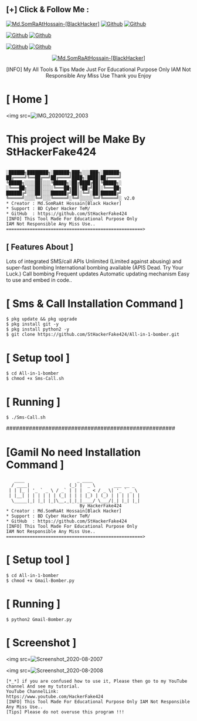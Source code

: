 ## [+] Click & Follow Me :
<a href="https://www.google.com.bd/maps/place/Bangladesh"><img title="Md.SomRaAtHossain-[BlackHacker]" src="https://img.shields.io/badge/MADE%20IN-BANGLADESH-green?colorA=%23ff0000&colorB=%23017e40&style=for-the-badge&logo=map"></a>
[![Github](https://img.shields.io/badge/Github-StHackerFake424-green?style=for-the-badge&logo=github)](https://github.com/StHackerFake424)</a>
[![Github](https://img.shields.io/badge/Chat-WhatsAppGroup-blue?style=for-the-badge&logo=whatsapp)](https://chat.whatsapp.com/FNzdC5zAZ5g6FWV6JlneLd)</a>
</p>

[![Github](https://img.shields.io/badge/Facebook-Md.SomraatHossain-blue?style=flat-square&logo=facebook)](https://fb.com/md.somraat.hossain.2)</a>
[![Github](https://img.shields.io/badge/YOUTUBE-HackerFake424-red?style=flat-square&logo=youtube)](https://www.youtube.com/HackerFake424)</a>
</p>

[![Github](https://img.shields.io/badge/Twitter-Md.SomraatHossain-red?style=for-the-badge&logo=twitter)](https://www.twitter.com/hackerfake424)</a>
[![Github](https://img.shields.io/badge/Instagram-Md.Somraat.Hossain-red?style=for-the-badge&logo=instagram)](https://www.instagram.com/md.somraat.hossain.2)</a>
</p>

<p align="center">
<a href="https://user-images.githubusercontent.com/66360838/86471289-ef71a780-bd5e-11ea-837f-c372257050d9.jpg"><img title="Md.SomRaAtHossain-[BlackHacker]" src="https://img.shields.io/badge/Md.SomRaAt%20Hossain-[BlackHacker]-green?colorA=6f1111&colorB=0f1111&style=for-the-badge&logo=hacker"></a>
<p align="center">
      [INFO] My All Tools & Tips Made Just For Educational Purpose Only IAM Not Responsible Any Miss Use Thank you Enjoy
</p>

# [ Home ]
<img src=![IMG_20200122_2003](https://user-images.githubusercontent.com/66360838/83625444-71fe2000-a583-11ea-9560-993e4b14cc41.jpg)

# This project will be Make By StHackerFake424

```

░██████╗████████╗░██████╗███╗░░░███╗░██████╗
██╔════╝╚══██╔══╝██╔════╝████╗░████║██╔════╝
╚█████╗░░░░██║░░░╚█████╗░██╔████╔██║╚█████╗░
░╚═══██╗░░░██║░░░░╚═══██╗██║╚██╔╝██║░╚═══██╗
██████╔╝░░░██║░░░██████╔╝██║░╚═╝░██║██████╔╝
╚═════╝░░░░╚═╝░░░╚═════╝░╚═╝░░░░░╚═╝╚═════╝░ v2.0          
* Creator : Md.SomRaAt Hossain[Black Hacker]               
* Support : BD Cyber Hacker TeM/
* GitHub  : https://github.com/StHackerFake424
[INFO] This Tool Made For Educational Purpose Only 
IAM Not Responsible Any Miss Use..
====================================================>
```

## [ Features About ]

Lots of integrated SMS/call APIs
Unlimited (Limited against abusing) and super-fast bombing
International bombing available (APIS Dead. Try Your Luck.) 
Call bombing
Frequent updates
Automatic updating mechanism
Easy to use and embed in code..

# [ Sms & Call Installation Command ]
```
$ pkg update && pkg upgrade
$ pkg install git -y
$ pkg install python2 -y
$ git clone https://github.com/StHackerFake424/All-in-1-bomber.git
```

# [ Setup tool ]
```
$ cd All-in-1-bomber
$ chmod +x Sms-Call.sh
```
# [ Running ]
```
$ ./Sms-Call.sh
```

####################################################

# [Gamil No need Installation Command ]
```
   ____                    _ ____
  / ____|               (_) |  _ \       ___ __ _        
 | | |_ | '_ ` _ \ / _` | | |  _ < / _ \| '_ ` _ \
 | |__| | | | | | | (_| | | | |_) | (_) | | | | | |
  \_____|_| |_| |_|\__,_|_|_|____/ \___/|_| |_| |_|                                                         
                            By HackerFake424
* Creator : Md.SomRaAt Hossain[Black Hacker]
* Support : BD Cyber Hacker TeM/
* GitHub  : https://github.com/StHackerFake424
[INFO] This Tool Made For Educational Purpose Only 
IAM Not Responsible Any Miss Use..
====================================================>
```

# [ Setup tool ]
```
$ cd All-in-1-bomber
$ chmod +x Gmail-Bomber.py

```
# [ Running ]
```
$ python2 Gmail-Bomber.py
```

# [ Screenshot ]
<img src=![Screenshot_2020-08-2007](https://user-images.githubusercontent.com/66360838/83626240-a9210100-a584-11ea-97b1-c40f3592dcf2.jpg)

<img src=![Screenshot_2020-08-2008](https://user-images.githubusercontent.com/66360838/83626264-b2aa6900-a584-11ea-8a17-57f10df15e57.jpg)

```
[*_*] if you are confused how to use it, Please then go to my YouTube channel And see my tutorial.
YouTube ChannelLink:
https://www.youtube.com/HackerFake424
[INFO] This Tool Made For Educational Purpose Only IAM Not Responsible Any Miss Use..
[Tips] Please do not overuse this program !!!
```
